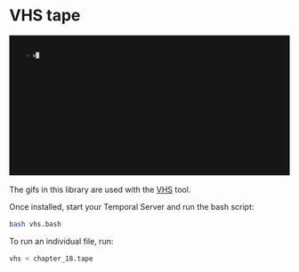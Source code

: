 # VHS tape

![](out.gif)

The gifs in this library are used with the [VHS](https://github.com/charmbracelet/vhs) tool.

Once installed, start your Temporal Server and run the bash script:

```bash
bash vhs.bash
```

To run an individual file, run:

```bash
vhs < chapter_18.tape
```